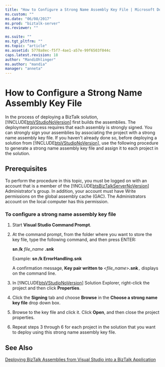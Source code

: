 ```yaml
---
title: "How to Configure a Strong Name Assembly Key File | Microsoft Docs"
ms.custom: ""
ms.date: "06/08/2017"
ms.prod: "biztalk-server"
ms.reviewer: ""

ms.suite: ""
ms.tgt_pltfrm: ""
ms.topic: "article"
ms.assetid: 5778a8ec-f5f7-4ae1-a57e-99f6503f044c
caps.latest.revision: 18
author: "MandiOhlinger"
ms.author: "mandia"
manager: "anneta"
---
```

# How to Configure a Strong Name Assembly Key File
In the process of deploying a BizTalk solution, [!INCLUDE[btsVStudioNoVersion](../includes/btsvstudionoversion-md.md)] first builds the assemblies. The deployment process requires that each assembly is strongly signed. You can strongly sign your assemblies by associating the project with a strong name assembly key file. If you haven't already done so, before deploying a solution from [!INCLUDE[btsVStudioNoVersion](../includes/btsvstudionoversion-md.md)], use the following procedure to generate a strong name assembly key file and assign it to each project in the solution.  
  
## Prerequisites  
 To perform the procedure in this topic, you must be logged on with an account that is a member of the [!INCLUDE[btsBizTalkServerNoVersion](../includes/btsbiztalkservernoversion-md.md)] Administrator's group. In addition, your account must have Write permissions on the global assembly cache (GAC). The Administrators account on the local computer has this permission.  
  
### To configure a strong name assembly key file  
  
1.  Start **Visual Studio Command Prompt**.  
  
2.  At the command prompt, from the folder where you want to store the key file, type the following command, and then press ENTER:  
  
     **sn /k**  *file_name* **.snk**  
  
     Example: **sn /k ErrorHandling.snk**  
  
     A confirmation message, **Key pair written to** \<*file_name*\>**.snk**`,` displays on the command line.  
  
3.  In [!INCLUDE[btsVStudioNoVersion](../includes/btsvstudionoversion-md.md)] Solution Explorer, right-click the project and then click **Properties**.  
  
4.  Click the **Signing** tab and choose **Browse** in the **Choose a strong name key file** drop down box.  
  
5.  Browse to the key file and click it. Click **Open**, and then close the project properties.  
  
6.  Repeat steps 3 through 6 for each project in the solution that you want to deploy using this strong name assembly key file.  
  
## See Also  
 [Deploying BizTalk Assemblies from Visual Studio into a BizTalk Application](../core/deploying-biztalk-assemblies-from-visual-studio-into-a-biztalk-application.md)